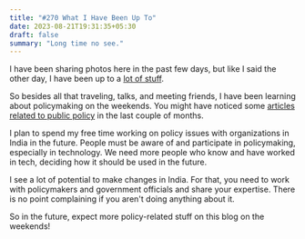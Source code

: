 ```yaml
---
title: "#270 What I Have Been Up To"
date: 2023-08-21T19:31:35+05:30
draft: false
summary: "Long time no see."
---
```


I have been sharing photos here in the past few days, but like I said the other day, I have been up to a [lot of stuff](/dailies/19-8-23-what-i-have-been-up-to/).

So besides all that traveling, talks, and meeting friends, I have been learning about policymaking on the weekends. You might have noticed some [articles related to public policy](/categories/public-policy/) in the last couple of months.

I plan to spend my free time working on policy issues with organizations in India in the future. People must be aware of and participate in policymaking, especially in technology. We need more people who know and have worked in tech, deciding how it should be used in the future.

I see a lot of potential to make changes in India. For that, you need to work with policymakers and government officials and share your expertise. There is no point complaining if you aren't doing anything about it.

So in the future, expect more policy-related stuff on this blog on the weekends!
